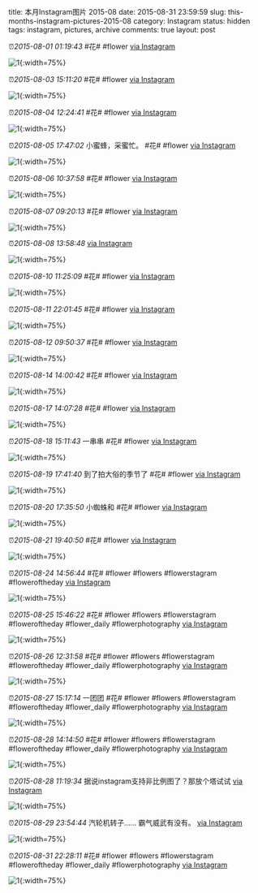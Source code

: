 title: 本月Instagram图片 2015-08
date: 2015-08-31 23:59:59
slug: this-months-instagram-pictures-2015-08
category: Instagram
status: hidden
tags: instagram, pictures, archive
comments: true
layout: post

⏰_2015-08-01 01:19:43_ #花# #flower
[via Instagram](https://www.instagram.com/p/5zwSmPgVzJlZhFX1sj6sQ5yMBI_LJgers90bU0/)

![1](https://scontent-lax3-2.cdninstagram.com/vp/20bae6f79f851b6efe35f425ee24a101/5DA8D12A/t51.2885-15/e35/11820487_421910131315290_1633388399_n.jpg?_nc_ht=scontent-lax3-2.cdninstagram.com){:width=75%}



⏰_2015-08-03 15:11:20_ #花# #flower
[via Instagram](https://www.instagram.com/p/56ZDNfgVy9_ZqgnqLoSDCngpxZbtjOWBgEUPU0/)

![1](https://scontent-lax3-2.cdninstagram.com/vp/1b51e9fc087f1d84d5cb74a544464bdb/5DBDECD6/t51.2885-15/e35/11330781_1171258049557742_1123219776_n.jpg?_nc_ht=scontent-lax3-2.cdninstagram.com){:width=75%}



⏰_2015-08-04 12:24:41_ #花# #flower
[via Instagram](https://www.instagram.com/p/58qxg-gV9baNB36PhUuiSRiXn3SZ-jpesoq000/)

![1](https://scontent-lax3-2.cdninstagram.com/vp/5030887971f2484f4f7a86b6529c24c1/5DAADB93/t51.2885-15/e35/11349429_1871564429735384_890543216_n.jpg?_nc_ht=scontent-lax3-2.cdninstagram.com){:width=75%}



⏰_2015-08-05 17:47:02_ 小蜜蜂，采蜜忙。 #花# #flower
[via Instagram](https://www.instagram.com/p/5_0dWDAV21Qp_Mc13HoifsTPEXIAyaOZJ7Hqc0/)

![1](https://scontent-lax3-2.cdninstagram.com/vp/278f149201dab430e24be0483b0bb98a/5DA369E7/t51.2885-15/e35/11358036_555948877889335_877402795_n.jpg?_nc_ht=scontent-lax3-2.cdninstagram.com){:width=75%}



⏰_2015-08-06 10:37:58_ #花# #flower
[via Instagram](https://www.instagram.com/p/6BoJobAV1CU819svApSCye4CayIHqg0pI2gzA0/)

![1](https://scontent-lax3-2.cdninstagram.com/vp/674871bf11f4c4ec75473428e4cc33ae/5DC6E8BA/t51.2885-15/e35/11410352_1014697511896549_2074030692_n.jpg?_nc_ht=scontent-lax3-2.cdninstagram.com){:width=75%}



⏰_2015-08-07 09:20:13_ #花# #flower
[via Instagram](https://www.instagram.com/p/6EEDFHAV5T3ytzhmMrKpmuUs7pdZpb7b9RJWY0/)

![1](https://scontent-lax3-2.cdninstagram.com/vp/9617e2392a9b883436409ce6e4cf59e4/5DAD8837/t51.2885-15/e35/11249860_531599553694763_1514196773_n.jpg?_nc_ht=scontent-lax3-2.cdninstagram.com){:width=75%}



⏰_2015-08-08 13:58:48_ 
[via Instagram](https://www.instagram.com/p/6HIuT-AV2ejFzilJy_GRqcLfiLADpgBLTpAg80/)

![1](https://scontent-lax3-2.cdninstagram.com/vp/906bd5c4e5aebde8253125fced4e49fd/5DB69209/t51.2885-15/e35/11821142_961748187208864_132066902_n.jpg?_nc_ht=scontent-lax3-2.cdninstagram.com){:width=75%}



⏰_2015-08-10 11:25:09_ #花# #flower
[via Instagram](https://www.instagram.com/p/6MAuwoAV2YSncjkzD2M01sP_SDaCNYLWv39YE0/)

![1](https://scontent-lax3-2.cdninstagram.com/vp/a609d6fdd06ca2c6d8df4a5c57ba47a7/5DB84F68/t51.2885-15/e35/11856623_694861030646286_801670339_n.jpg?_nc_ht=scontent-lax3-2.cdninstagram.com){:width=75%}



⏰_2015-08-11 22:01:45_ #花# #flower
[via Instagram](https://www.instagram.com/p/6PuYPbAV-RlT10UxHOhz2kwdpLHukYwUSbwHk0/)

![1](https://scontent-lax3-2.cdninstagram.com/vp/0c1ba712620aa7d28944b15b94c1c9c0/5DC1C5F4/t51.2885-15/e35/11260584_961511247246999_402258280_n.jpg?_nc_ht=scontent-lax3-2.cdninstagram.com){:width=75%}



⏰_2015-08-12 09:50:37_ #花# #flower
[via Instagram](https://www.instagram.com/p/6Q_gJXgVx6qoE5VM76mN6rSKqQkp4IzjzhnO00/)

![1](https://scontent-lax3-2.cdninstagram.com/vp/0f42f13dd81aa3451d4d6f4ba0d264e8/5DAAA43A/t51.2885-15/e35/11848875_461883470657443_456362338_n.jpg?_nc_ht=scontent-lax3-2.cdninstagram.com){:width=75%}



⏰_2015-08-14 14:00:42_ #花# #flower
[via Instagram](https://www.instagram.com/p/6Wlte7AV3BZrCTZd1gTsqFOW7sBwJADIgiRFE0/)

![1](https://scontent-lax3-2.cdninstagram.com/vp/6d0fc44bb25843e1d289549cf4bc2ade/5DBD5D69/t51.2885-15/e35/11351796_1635688490011520_517104620_n.jpg?_nc_ht=scontent-lax3-2.cdninstagram.com){:width=75%}



⏰_2015-08-17 14:07:28_ #花# #flower
[via Instagram](https://www.instagram.com/p/6eU3vcAVzuVfI3g8c9092ycomEzBqhrfftawc0/)

![1](https://scontent-lax3-2.cdninstagram.com/vp/520e7074edd582d487c9590d14a1438d/5DAB7A88/t51.2885-15/e35/11910090_1700403643504796_879017303_n.jpg?_nc_ht=scontent-lax3-2.cdninstagram.com){:width=75%}



⏰_2015-08-18 15:11:43_ 一串串 #花# #flower
[via Instagram](https://www.instagram.com/p/6hBBIhgVxKkxHY46_cbY1AhERpNVV3bTOU_0Y0/)

![1](https://scontent-lax3-2.cdninstagram.com/vp/56978a38b37fc96138b4d312fb455a66/5DC51368/t51.2885-15/e35/11809873_494368750727949_1913630000_n.jpg?_nc_ht=scontent-lax3-2.cdninstagram.com){:width=75%}



⏰_2015-08-19 17:41:40_ 到了拍大俗的季节了 #花# #flower
[via Instagram](https://www.instagram.com/p/6j2-VVAV9ctZj9qiGT0P5qV_ikn7RlXWfkLWA0/)

![1](https://scontent-lax3-2.cdninstagram.com/vp/ed18164e2ed229657256979ae8846385/5DA4CD65/t51.2885-15/e35/11925846_895130523867501_541427260_n.jpg?_nc_ht=scontent-lax3-2.cdninstagram.com){:width=75%}



⏰_2015-08-20 17:35:50_ 小蜘蛛和 #花# #flower
[via Instagram](https://www.instagram.com/p/6mbGcsgVy3qLglUZIkenJWIjAqEUAcrL3jbgw0/)

![1](https://scontent-lax3-2.cdninstagram.com/vp/15d36c482a207a61d59d5dfc166535dd/5D9FF04A/t51.2885-15/e35/11246625_670728463063907_1288494915_n.jpg?_nc_ht=scontent-lax3-2.cdninstagram.com){:width=75%}



⏰_2015-08-21 19:40:50_ #花# #flower
[via Instagram](https://www.instagram.com/p/6pOM5WgVxsWzymEh3PHlHfCi8HhVqVn3RadAg0/)

![1](https://scontent-lax3-2.cdninstagram.com/vp/3feb2e938106a6fa620ad9fe80081b1d/5DA1CA88/t51.2885-15/e35/11875484_1775726035987667_730354441_n.jpg?_nc_ht=scontent-lax3-2.cdninstagram.com){:width=75%}



⏰_2015-08-24 14:56:44_ #花# #flower #flowers #flowerstagram #floweroftheday
[via Instagram](https://www.instagram.com/p/6wcEsvgV9rVAwz4VYiDjz_j4E9P_GfRyGuAMY0/)

![1](https://scontent-lax3-2.cdninstagram.com/vp/fc2acd53df6c5aaf8c4e791014d1a215/5DB31712/t51.2885-15/e35/11875563_2194506894023363_1645406354_n.jpg?_nc_ht=scontent-lax3-2.cdninstagram.com){:width=75%}



⏰_2015-08-25 15:46:22_ #花# #flower #flowers #flowerstagram #floweroftheday #flower_daily #flowerphotography
[via Instagram](https://www.instagram.com/p/6zGjJTgVzf006k9R54zi5UNgxaxQP5iqiL4Qk0/)

![1](https://scontent-lax3-2.cdninstagram.com/vp/082387012d3ddbcbfc781727f8e90a1a/5DB96F5C/t51.2885-15/e35/11809580_960678110663514_142484012_n.jpg?_nc_ht=scontent-lax3-2.cdninstagram.com){:width=75%}



⏰_2015-08-26 12:31:58_ #花# #flower #flowers #flowerstagram #floweroftheday #flower_daily #flowerphotography
[via Instagram](https://www.instagram.com/p/61VGHkAV3mWTjrSiL2sNnSeD7Zo-CwBb2-4Ic0/)

![1](https://scontent-lax3-2.cdninstagram.com/vp/e35d5dd8cceb8cf013441c64917565a4/5DA0470F/t51.2885-15/e35/11850225_512153605603674_317066856_n.jpg?_nc_ht=scontent-lax3-2.cdninstagram.com){:width=75%}



⏰_2015-08-27 15:17:14_ 一团团 #花# #flower #flowers #flowerstagram #floweroftheday #flower_daily #flowerphotography
[via Instagram](https://www.instagram.com/p/64MzcmAV7DMl5VMfrsaRIzDE_KvgI1csB8h1E0/)

![1](https://scontent-lax3-2.cdninstagram.com/vp/3be2fe80b68b5c642f2dba17d062c901/5DAA03DB/t51.2885-15/e35/11261377_1622355971385581_887054938_n.jpg?_nc_ht=scontent-lax3-2.cdninstagram.com){:width=75%}



⏰_2015-08-28 14:14:50_ #花# #flower #flowers #flowerstagram #floweroftheday #flower_daily #flowerphotography
[via Instagram](https://www.instagram.com/p/66qdV_AV8bjkRmlrEgu49V8Ku-GMDeiLR2Fmo0/)

![1](https://scontent-lax3-2.cdninstagram.com/vp/0c1dcc3b079df13a8dc5a26033be45e7/5DBD0311/t51.2885-15/e35/11821236_864790686908085_192176576_n.jpg?_nc_ht=scontent-lax3-2.cdninstagram.com){:width=75%}

⏰_2015-08-28 11:19:34_ 据说instagram支持非比例图了？那放个塔试试
[via Instagram](https://www.instagram.com/p/66WZjmgV1Lbi1aBlQ70DyxaODFt6m6sYHY15A0/)

![1](https://scontent-lax3-2.cdninstagram.com/vp/c8c765615655e8f8bf96f55eea8fb101/5DAE3669/t51.2885-15/e35/11899509_796234617156244_2096797069_n.jpg?_nc_ht=scontent-lax3-2.cdninstagram.com){:width=75%}



⏰_2015-08-29 23:54:44_ 汽轮机转子…… 霸气威武有没有。
[via Instagram](https://www.instagram.com/p/6-RnbnAV5U2SwWwQjA3ZeR7HcOGD9QXKW1lNk0/)

![1](https://scontent-lax3-2.cdninstagram.com/vp/0b14249eaeaeff3f57210cfec2db8d0c/5DA74A4A/t51.2885-15/e35/11251291_502772776565334_1784059054_n.jpg?_nc_ht=scontent-lax3-2.cdninstagram.com){:width=75%}



⏰_2015-08-31 22:28:11_ #花# #flower #flowers #flowerstagram #floweroftheday #flower_daily #flowerphotography
[via Instagram](https://www.instagram.com/p/7DRTXyAV__eMkThrEyJGfTXTPIev7XrLViaQM0/)

![1](https://scontent-lax3-2.cdninstagram.com/vp/c28bc35ab481e59e1f11a7d9b3c9c622/5DB07712/t51.2885-15/e35/11849422_1636227026624801_1108236324_n.jpg?_nc_ht=scontent-lax3-2.cdninstagram.com){:width=75%}
